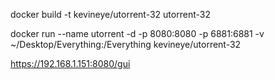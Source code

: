 docker build -t kevineye/utorrent-32 utorrent-32

docker run --name utorrent -d -p 8080:8080 -p 6881:6881 -v ~/Desktop/Everything:/Everything kevineye/utorrent-32

https://192.168.1.151:8080/gui
